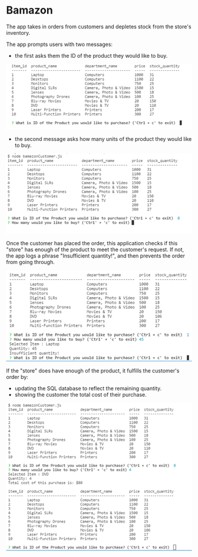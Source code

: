 # Bamazon

 The app takes in orders from customers and depletes stock from the store's inventory.

 The app prompts users with two messages:
 - the first asks them the ID of the product they would like to buy.

 ![alt text](images/Capture1.PNG "The First Prompt")
 
 - the second message asks how many units of the product they would like to buy.

 ![alt text](images/Capture2.PNG "The Second Prompt")

 Once the customer has placed the order, this application checks if this "store" has enough of the product to meet the customer's request.
 If not, the app logs a phrase "Insufficient quantity!", and then prevents the order from going through.

 ![alt text](images/Capture4.PNG "Insufficient quantity")

 If the "store" does have enough of the product, it fulfills the customer's order by:
 - updating the SQL database to reflect the remaining quantity.
 - showing the customer the total cost of their purchase.

  ![alt text](images/Capture3.PNG "Updated quantity")